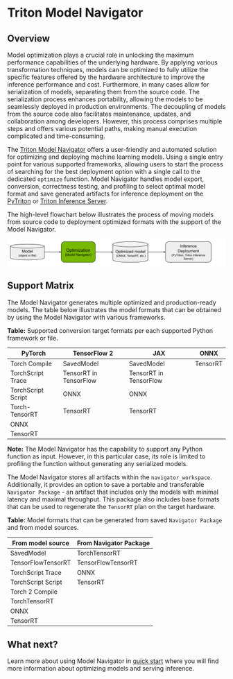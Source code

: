 <!--
Copyright (c) 2021-2023, NVIDIA CORPORATION. All rights reserved.

Licensed under the Apache License, Version 2.0 (the "License");
you may not use this file except in compliance with the License.
You may obtain a copy of the License at

    http://www.apache.org/licenses/LICENSE-2.0

Unless required by applicable law or agreed to in writing, software
distributed under the License is distributed on an "AS IS" BASIS,
WITHOUT WARRANTIES OR CONDITIONS OF ANY KIND, either express or implied.
See the License for the specific language governing permissions and
limitations under the License.
-->

# Triton Model Navigator

## Overview

Model optimization plays a crucial role in unlocking the maximum performance capabilities of the underlying hardware. By
applying various transformation techniques, models can be optimized to fully utilize the specific features offered by
the hardware architecture to improve the inference performance and cost. Furthermore, in many cases allow for
serialization of models, separating them from the source code. The serialization process enhances portability, allowing
the models to be seamlessly deployed in production environments. The decoupling of models from the source code also
facilitates maintenance, updates, and collaboration among developers. However, this process comprises multiple steps and
offers various potential paths, making manual execution complicated and time-consuming.

The [Triton Model Navigator](https://github.com/triton-inference-server/model_navigator) offers a user-friendly and
automated solution for optimizing and deploying machine learning models. Using a single entry point for
various supported frameworks, allowing users to start the process of searching for the best deployment option with a
single call to the dedicated `optimize` function. Model Navigator handles model export, conversion, correctness testing,
and profiling to select optimal model format and save generated artifacts for inference deployment on the
[PyTriton](https://github.com/triton-inference-server/pytriton)
or [Triton Inference Server](https://github.com/triton-inference-server/server).

The high-level flowchart below illustrates the process of moving models from source code to deployment optimized formats
with the support of the Model Navigator.

![Overview](assets/overview.svg)

## Support Matrix

The Model Navigator generates multiple optimized and production-ready models. The table below illustrates the model
formats that can be obtained by using the Model Navigator with various frameworks.

**Table:** Supported conversion target formats per each supported Python framework or file.

| **PyTorch**        | **TensorFlow 2**       | **JAX**                | **ONNX** |
|--------------------|------------------------|------------------------|----------|
| Torch Compile      | SavedModel             | SavedModel             | TensorRT |
| TorchScript Trace  | TensorRT in TensorFlow | TensorRT in TensorFlow |          |
| TorchScript Script | ONNX                   | ONNX                   |          |
| Torch-TensorRT     | TensorRT               | TensorRT               |          |
| ONNX               |                        |                        |          |
| TensorRT           |                        |                        |          |

**Note:** The Model Navigator has the capability to support any Python function as input. However, in this particular
case, its role is limited to profiling the function without generating any serialized models.

The Model Navigator stores all artifacts within the `navigator_workspace`. Additionally, it provides an option to save
a portable and transferable `Navigator Package` - an artifact that includes only the models with minimal latency and
maximal throughput. This package also includes base formats that can be used to regenerate the `TensorRT` plan on the
target hardware.

**Table:** Model formats that can be generated from saved `Navigator Package` and from model sources.

| **From model source** | **From Navigator Package** |
|-----------------------|----------------------------|
| SavedModel            | TorchTensorRT              |
| TensorFlowTensorRT    | TensorFlowTensorRT         |
| TorchScript Trace     | ONNX                       |
| TorchScript Script    | TensorRT                   |
| Torch 2 Compile       |                            |
| TorchTensorRT         |                            |
| ONNX                  |                            |
| TensorRT              |                            |

## What next?

Learn more about using Model Navigator in [quick start](quick_start.md) where you will find more information about
optimizing models and serving inference.
